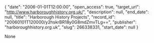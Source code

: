 {
  "date": "2006-01-01T12:00:00", 
  "open_access": true, 
  "target_url": "http://www.harboroughhistory.org.uk/", 
  "description": null, 
  "end_date": null, 
  "title": "Harborough History Projects", 
  "record_id": "20060101T120000/y2hskrBR18y0G8mdZmvTLg==", 
  "publisher": "harboroughhistory.org.uk", 
  "slug": 266338331, 
  "start_date": null
}

None